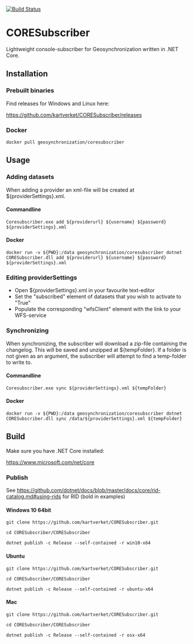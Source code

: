 [![Build Status](https://api.travis-ci.org/kartverket/CORESubscriber.svg?branch=master)](https://travis-ci.org/kartverket/CORESubscriber)

# CORESubscriber

Lightweight console-subscriber for Geosynchronization written in .NET Core.

## Installation

### Prebuilt binaries

Find releases for Windows and Linux here:

https://github.com/kartverket/CORESubscriber/releases

### Docker
```
docker pull geosynchronization/coresubscriber
```

## Usage

### Adding datasets

When adding a provider an xml-file will be created at ${providerSettings}.xml.

#### Commandline
```
Coresubscriber.exe add ${providerurl} ${username} ${password} ${providerSettings}.xml
```

#### Docker
```
docker run -v ${PWD}:/data geosynchronization/coresubscriber dotnet CORESubscriber.dll add ${providerurl} ${username} ${password} ${providerSettings}.xml
```

### Editing providerSettings

* Open ${providerSettings}.xml in your favourite text-editor
* Set the "subscribed" element of datasets that you wish to activate to "True"
* Populate the corresponding "wfsClient" element with the link to your WFS-service

### Synchronizing

When synchronizing, the subscriber will download a zip-file containing the changelog. This will be saved and unzipped at ${tempFolder}. If a folder is not given as an argument, the subscriber will attempt to find a temp-folder to write to.

#### Commandline

```
Coresubscriber.exe sync ${providerSettings}.xml ${tempFolder}
```

#### Docker
```
docker run -v ${PWD}:/data geosynchronization/coresubscriber dotnet CORESubscriber.dll sync /data/${providerSettings}.xml ${tempFolder}
```


## Build

Make sure you have .NET Core installed:

https://www.microsoft.com/net/core


### Publish

See https://github.com/dotnet/docs/blob/master/docs/core/rid-catalog.md#using-rids for RID (bold in examples)

#### Windows 10 64bit
```
git clone https://github.com/kartverket/CORESubscriber.git

cd CORESubscriber/CORESubscriber

dotnet publish -c Release --self-contained -r win10-x64
```

#### Ubuntu
```
git clone https://github.com/kartverket/CORESubscriber.git

cd CORESubscriber/CORESubscriber

dotnet publish -c Release --self-contained -r ubuntu-x64
```

#### Mac
```
git clone https://github.com/kartverket/CORESubscriber.git

cd CORESubscriber/CORESubscriber

dotnet publish -c Release --self-contained -r osx-x64
```
